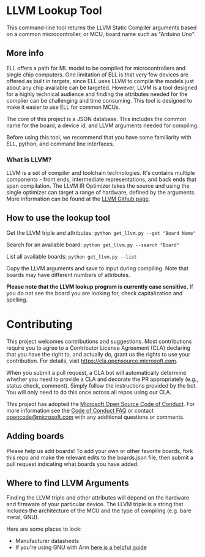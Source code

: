 # LLVM Lookup Tool
This command-line tool returns the LLVM Static Compiler arguments based on a common microcontroller, or MCU, board name such as "Arduino Uno".

## More info
ELL offers a path for ML model to be complied for microcontrollers and single chip computers. One limitation of ELL is that very few devices are offered as built in targets, since ELL uses LLVM to compile the models just about any chip available can be targeted. However, LLVM is a tool designed for a highly technical audience and finding the attributes needed for the complier can be challenging and time consuming. This tool is designed to make it easier to use ELL for common MCUs.

The core of this project is a JSON database. This includes the common name for the board, a device id, and LLVM arguments needed for compiling.

Before using this tool, we recommend that you have some familiarity with ELL, python, and command line interfaces.

### What is LLVM?
LLVM is a set of compiler and toolchain technologies. It's contains multiple components - front ends, intermediate representations, and back ends that span compilation. The LLVM IR Optimizer takes the source and using the single optimizer can target a range of hardware, defined by the arguments.
More information can be found at the [LLVM Github page](https://github.com/llvm/llvm-project).

## How to use the lookup tool
Get the LLVM triple and attributes:
`python get_llvm.py --get "Board Name"`

Search for an available board:
`python get_llvm.py --search "Board"`

List all available boards:
`python get_llvm.py --list`

Copy the LLVM arguments and save to input during compiling. Note that boards may have different numbers of attributes.

**Please note that the LLVM lookup program is currently case sensitive.** 
If you do not see the board you are looking for, check capitalization and spelling.

# Contributing
This project welcomes contributions and suggestions.  Most contributions require you to agree to a Contributor License Agreement (CLA) declaring that you have the right to, and actually do, grant us the rights to use your contribution. For details, visit https://cla.opensource.microsoft.com.

When you submit a pull request, a CLA bot will automatically determine whether you need to provide a CLA and decorate the PR appropriately (e.g., status check, comment). Simply follow the instructions provided by the bot. You will only need to do this once across all repos using our CLA.

This project has adopted the [Microsoft Open Source Code of Conduct](https://opensource.microsoft.com/codeofconduct/).
For more information see the [Code of Conduct FAQ](https://opensource.microsoft.com/codeofconduct/faq/) or
contact [opencode@microsoft.com](mailto:opencode@microsoft.com) with any additional questions or comments.

## Adding boards
Please help us add boards! 
To add your own or other favorite boards, fork this repo and make the relevant edits to the boards.json file, then submit a pull request indicating what boards you have added.
## Where to find LLVM Arguments
Finding the LLVM triple and other attributes will depend on the hardware and firmware of your particular device. The LLVM triple is a string that includes the architecture of the MCU and the type of compiling (e.g. bare metal, GNU).

Here are some places to look:
* Manufacturer datasheets
* If you're using GNU with Arm [here is a helpful guide](https://gcc.gnu.org/onlinedocs/gcc/ARM-Options.html)
